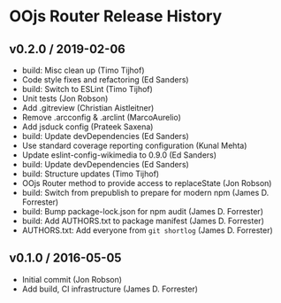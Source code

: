 OOjs Router Release History
===========================

v0.2.0 / 2019-02-06
-------------------

-   build: Misc clean up (Timo Tijhof)
-   Code style fixes and refactoring (Ed Sanders)
-   build: Switch to ESLint (Timo Tijhof)
-   Unit tests (Jon Robson)
-   Add .gitreview (Christian Aistleitner)
-   Remove .arcconfig & .arclint (MarcoAurelio)
-   Add jsduck config (Prateek Saxena)
-   build: Update devDependencies (Ed Sanders)
-   Use standard coverage reporting configuration (Kunal Mehta)
-   Update eslint-config-wikimedia to 0.9.0 (Ed Sanders)
-   build: Update devDependencies (Ed Sanders)
-   build: Structure updates (Timo Tijhof)
-   OOjs Router method to provide access to replaceState (Jon Robson)
-   build: Switch from prepublish to prepare for modern npm (James D. Forrester)
-   build: Bump package-lock.json for npm audit (James D. Forrester)
-   build: Add AUTHORS.txt to package manifest (James D. Forrester)
-   AUTHORS.txt: Add everyone from `git shortlog` (James D. Forrester)

v0.1.0 / 2016-05-05
-------------------

-   Initial commit (Jon Robson)
-   Add build, CI infrastructure (James D. Forrester)
